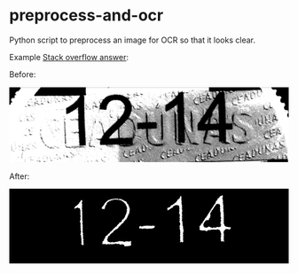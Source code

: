# preprocess-and-ocr

Python script to preprocess an image for OCR so that it looks clear.

Example [Stack overflow answer](https://stackoverflow.com/questions/33881175/remove-background-noise-from-image-to-make-text-more-clear-for-ocr/33961545#33961545):

Before:

![before-so](./assets/before.png)

After:

![after-so](./assets/after.jpg)

